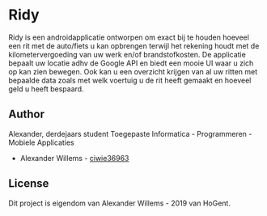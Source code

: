 # Ridy

Ridy is een androidapplicatie ontworpen om exact bij te houden hoeveel een rit met de auto/fiets u kan opbrengen terwijl het rekening houdt met de kilometervergoeding van uw werk en/of brandstofkosten. De applicatie bepaalt uw locatie adhv de Google API en biedt een mooie UI waar u zich op kan zien bewegen. Ook kan u een overzicht krijgen van al uw ritten met bepaalde data zoals met welk voertuig u de rit heeft gemaakt en hoeveel geld u heeft bespaard.

## Author

Alexander, derdejaars student Toegepaste Informatica - Programmeren - Mobiele Applicaties

- Alexander Willems - [ciwie36963](https://github.com/ciwie36963)

## License

Dit project is eigendom van Alexander Willems - 2019 van HoGent.
